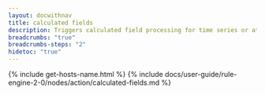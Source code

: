 ```yaml
---
layout: docwithnav
title: calculated fields
description: Triggers calculated field processing for time series or attribute data without persisting the original data to the database.
breadcrumbs: "true"
breadcrumbs-steps: "2"
hidetoc: "true"
---
```


{% include get-hosts-name.html %}
{% include docs/user-guide/rule-engine-2-0/nodes/action/calculated-fields.md %}
